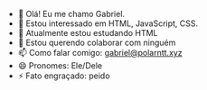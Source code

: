 - 👋 Olá! Eu me chamo Gabriel.
- 👀 Estou interessado em HTML, JavaScript, CSS.
- 🌱 Atualmente estou estudando HTML
- 💞️ Estou querendo colaborar com ninguém 
- 📫 Como falar comigo: gabriel@polarntt.xyz
- 😄 Pronomes: Ele/Dele
- ⚡ Fato engraçado: peido 

<!---
GabrielPolarntt/GabrielPolarntt is a ✨ special ✨ repository because its `README.md` (this file) appears on your GitHub profile.
You can click the Preview link to take a look at your changes.
--->

